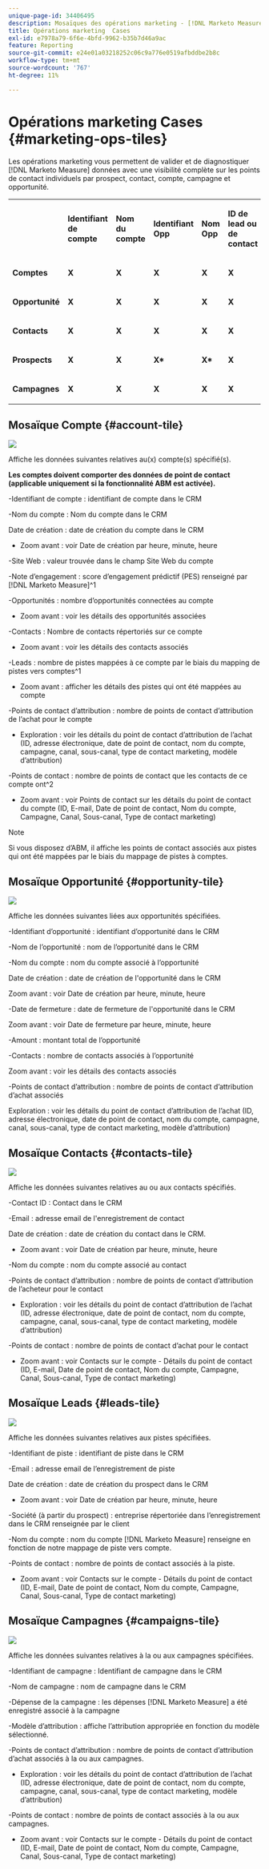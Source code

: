 ```yaml
---
unique-page-id: 34406495
description: Mosaïques des opérations marketing - [!DNL Marketo Measure] - Documentation du produit
title: Opérations marketing  Cases
exl-id: e7978a79-6f6e-4bfd-9962-b35b7d46a9ac
feature: Reporting
source-git-commit: e24e01a03218252c06c9a776e0519afbddbe2b8c
workflow-type: tm+mt
source-wordcount: '767'
ht-degree: 11%

---
```


# Opérations marketing  Cases {#marketing-ops-tiles}

Les opérations marketing vous permettent de valider et de diagnostiquer [!DNL Marketo Measure] données avec une visibilité complète sur les points de contact individuels par prospect, contact, compte, campagne et opportunité.

<table> 
 <colgroup> 
  <col> 
  <col> 
  <col> 
  <col> 
  <col> 
  <col> 
  <col> 
  <col> 
  <col> 
  <col> 
  <col> 
  <col> 
  <col> 
 </colgroup> 
 <tbody> 
  <tr> 
   <td><br></td> 
   <td><p><strong>Identifiant de compte</strong></p></td> 
   <td><p><strong>Nom du compte</strong></p></td> 
   <td><p><strong>Identifiant Opp</strong></p></td> 
   <td><p><strong>Nom Opp</strong></p></td> 
   <td><p><strong>ID de lead ou de contact</strong></p></td> 
   <td><p><strong>E-mail du lead ou du contact</strong></p></td> 
   <td><p><strong>ID de la campagne</strong></p></td> 
   <td><p><strong>Opportunité confirmée</strong></p></td> 
   <td><p><strong>Date de création de l’Opp</strong></p></td> 
   <td><p><strong>Date de fermeture d’Opp</strong></p></td> 
   <td><p><strong>Date du Touchpoint</strong></p></td> 
   <td><p><strong>Modèle d’attribution</strong></p></td> 
  </tr> 
  <tr> 
   <td><p><strong>Comptes</strong></p></td> 
   <td><strong>X</strong></td> 
   <td><strong>X</strong></td> 
   <td><strong>X</strong></td> 
   <td><strong>X</strong></td> 
   <td><strong>X</strong></td> 
   <td><br></td> 
   <td><strong>X</strong></td> 
   <td><strong>X</strong></td> 
   <td><strong>X</strong></td> 
   <td><strong>X</strong></td> 
   <td><strong>X</strong></td> 
   <td><strong>X</strong></td> 
  </tr> 
  <tr> 
   <td><p><strong>Opportunité</strong></p></td> 
   <td><strong>X</strong></td> 
   <td><strong>X</strong></td> 
   <td><strong>X</strong></td> 
   <td><strong>X</strong></td> 
   <td><strong>X</strong></td> 
   <td><br></td> 
   <td><strong>X</strong></td> 
   <td><strong>X</strong></td> 
   <td><strong>X</strong></td> 
   <td><strong>X</strong></td> 
   <td><strong>X</strong></td> 
   <td><strong>X</strong></td> 
  </tr> 
  <tr> 
   <td><p><strong>Contacts</strong></p></td> 
   <td><strong>X</strong></td> 
   <td><strong>X</strong></td> 
   <td><strong>X</strong></td> 
   <td><strong>X</strong></td> 
   <td><strong>X</strong></td> 
   <td><strong>X</strong></td> 
   <td><strong>X</strong></td> 
   <td><strong>X</strong></td> 
   <td><strong>X</strong></td> 
   <td><strong>X</strong></td> 
   <td><strong>X</strong></td> 
   <td><strong>X</strong></td> 
  </tr> 
  <tr> 
   <td><p><strong>Prospects</strong></p></td> 
   <td><strong>X</strong></td> 
   <td><strong>X</strong></td> 
   <td><strong>X*</strong></td> 
   <td><strong>X*</strong></td> 
   <td><strong>X</strong></td> 
   <td><strong>X</strong></td> 
   <td><strong>X</strong></td> 
   <td><strong>X*</strong></td> 
   <td><strong>X*</strong></td> 
   <td><strong>X*</strong></td> 
   <td><strong>X</strong></td> 
   <td><strong>X</strong></td> 
  </tr> 
  <tr> 
   <td><p><strong>Campagnes</strong></p></td> 
   <td><strong>X</strong></td> 
   <td><strong>X</strong></td> 
   <td><strong>X</strong></td> 
   <td><strong>X</strong></td> 
   <td><strong>X</strong></td> 
   <td><br></td> 
   <td><strong>X</strong></td> 
   <td><strong>X</strong></td> 
   <td><strong>X</strong></td> 
   <td><strong>X</strong></td> 
   <td><strong>X</strong></td> 
   <td><strong>X</strong></td> 
  </tr> 
 </tbody> 
</table>

## Mosaïque Compte {#account-tile}

![](assets/one-1.png)

Affiche les données suivantes relatives au(x) compte(s) spécifié(s).

**Les comptes doivent comporter des données de point de contact (applicable uniquement si la fonctionnalité ABM est activée).**

-Identifiant de compte : identifiant de compte dans le CRM

-Nom du compte : Nom du compte dans le CRM

Date de création : date de création du compte dans le CRM

* Zoom avant : voir Date de création par heure, minute, heure

-Site Web : valeur trouvée dans le champ Site Web du compte

-Note d’engagement : score d’engagement prédictif (PES) renseigné par [!DNL Marketo Measure]^1

-Opportunités : nombre d’opportunités connectées au compte

* Zoom avant : voir les détails des opportunités associées

-Contacts : Nombre de contacts répertoriés sur ce compte

* Zoom avant : voir les détails des contacts associés

-Leads : nombre de pistes mappées à ce compte par le biais du mapping de pistes vers comptes^1

* Zoom avant : afficher les détails des pistes qui ont été mappées au compte

-Points de contact d’attribution : nombre de points de contact d’attribution de l’achat pour le compte

* Exploration : voir les détails du point de contact d’attribution de l’achat (ID, adresse électronique, date de point de contact, nom du compte, campagne, canal, sous-canal, type de contact marketing, modèle d’attribution)

-Points de contact : nombre de points de contact que les contacts de ce compte ont^2

* Zoom avant : voir Points de contact sur les détails du point de contact du compte (ID, E-mail, Date de point de contact, Nom du compte, Campagne, Canal, Sous-canal, Type de contact marketing)

>[!NOTE]
>
>Si vous disposez d’ABM, il affiche les points de contact associés aux pistes qui ont été mappées par le biais du mappage de pistes à comptes.

## Mosaïque Opportunité {#opportunity-tile}

![](assets/two-1.png)

Affiche les données suivantes liées aux opportunités spécifiées.

-Identifiant d’opportunité : identifiant d’opportunité dans le CRM

-Nom de l’opportunité : nom de l’opportunité dans le CRM

-Nom du compte : nom du compte associé à l’opportunité

Date de création : date de création de l&#39;opportunité dans le CRM

Zoom avant : voir Date de création par heure, minute, heure

-Date de fermeture : date de fermeture de l&#39;opportunité dans le CRM

Zoom avant : voir Date de fermeture par heure, minute, heure

-Amount : montant total de l’opportunité

-Contacts : nombre de contacts associés à l’opportunité

Zoom avant : voir les détails des contacts associés

-Points de contact d’attribution : nombre de points de contact d’attribution d’achat associés

Exploration : voir les détails du point de contact d’attribution de l’achat (ID, adresse électronique, date de point de contact, nom du compte, campagne, canal, sous-canal, type de contact marketing, modèle d’attribution)

## Mosaïque Contacts {#contacts-tile}

![](assets/three-1.png)

Affiche les données suivantes relatives au ou aux contacts spécifiés.

-Contact ID : Contact dans le CRM

-Email : adresse email de l&#39;enregistrement de contact

Date de création : date de création du contact dans le CRM.

* Zoom avant : voir Date de création par heure, minute, heure

-Nom du compte : nom du compte associé au contact

-Points de contact d’attribution : nombre de points de contact d’attribution de l’acheteur pour le contact

* Exploration : voir les détails du point de contact d’attribution de l’achat (ID, adresse électronique, date de point de contact, nom du compte, campagne, canal, sous-canal, type de contact marketing, modèle d’attribution)

-Points de contact : nombre de points de contact d’achat pour le contact

* Zoom avant : voir Contacts sur le compte - Détails du point de contact (ID, E-mail, Date de point de contact, Nom du compte, Campagne, Canal, Sous-canal, Type de contact marketing)

## Mosaïque Leads {#leads-tile}

![](assets/four-1.png)

Affiche les données suivantes relatives aux pistes spécifiées.

-Identifiant de piste : identifiant de piste dans le CRM

-Email : adresse email de l’enregistrement de piste

Date de création : date de création du prospect dans le CRM

* Zoom avant : voir Date de création par heure, minute, heure

-Société (à partir du prospect) : entreprise répertoriée dans l’enregistrement dans le CRM renseignée par le client

-Nom du compte : nom du compte [!DNL Marketo Measure] renseigne en fonction de notre mappage de piste vers compte.

-Points de contact : nombre de points de contact associés à la piste.

* Zoom avant : voir Contacts sur le compte - Détails du point de contact (ID, E-mail, Date de point de contact, Nom du compte, Campagne, Canal, Sous-canal, Type de contact marketing)

## Mosaïque Campagnes {#campaigns-tile}

![](assets/five-1.png)

Affiche les données suivantes relatives à la ou aux campagnes spécifiées.

-Identifiant de campagne : Identifiant de campagne dans le CRM

-Nom de campagne : nom de campagne dans le CRM

-Dépense de la campagne : les dépenses [!DNL Marketo Measure] a été enregistré associé à la campagne

-Modèle d’attribution : affiche l’attribution appropriée en fonction du modèle sélectionné.

-Points de contact d’attribution : nombre de points de contact d’attribution d’achat associés à la ou aux campagnes.

* Exploration : voir les détails du point de contact d’attribution de l’achat (ID, adresse électronique, date de point de contact, nom du compte, campagne, canal, sous-canal, type de contact marketing, modèle d’attribution)

-Points de contact : nombre de points de contact associés à la ou aux campagnes.

* Zoom avant : voir Contacts sur le compte - Détails du point de contact (ID, E-mail, Date de point de contact, Nom du compte, Campagne, Canal, Sous-canal, Type de contact marketing)
